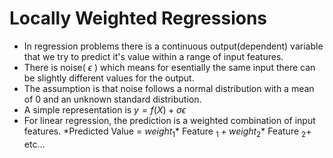 # Locally Weighted Regressions
* In regression problems there is a continuous output(dependent) variable that we try to predict it's value within a range of input features.
* There is noise( $ϵ$ ) which means for esentially the same input there can be slightly different values for the output.
* The assumption is that noise follows a normal distribution with a mean of 0 and an unknown standard distribution.
* A simple representation is $y=f(X)+σϵ$
* For linear regression, the prediction is a weighted combination of input features.
*Predicted Value = $weight_1 *$ Feature $_1 + weight_2 *$ Feature $_2 +$ etc... 
